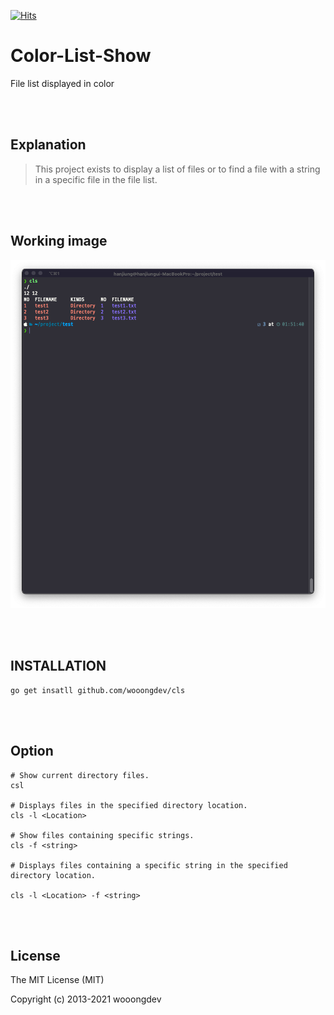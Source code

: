 [![Hits](https://hits.seeyoufarm.com/api/count/incr/badge.svg?url=https%3A%2F%2Fgithub.com%2Fwooongdev%2Fcls&count_bg=%23FF8F96&title_bg=%23555555&icon=&icon_color=%23E7E7E7&title=hits&edge_flat=true)](https://hits.seeyoufarm.com)


# Color-List-Show
File list displayed in color

<br><br>

## Explanation
> This project exists to display a list of files or to find a file with a string in a specific file in the file list.


<br><br>

## Working image
![screenshot](./image/workingimage.png)



<br><br>

## INSTALLATION


```
go get insatll github.com/wooongdev/cls
```
<br><br>






## Option


```shell
# Show current directory files.
csl

# Displays files in the specified directory location.
cls -l <Location>

# Show files containing specific strings.
cls -f <string>

# Displays files containing a specific string in the specified directory location.

cls -l <Location> -f <string>
```

<br><br>
## License
The MIT License (MIT)

Copyright (c) 2013-2021 wooongdev
